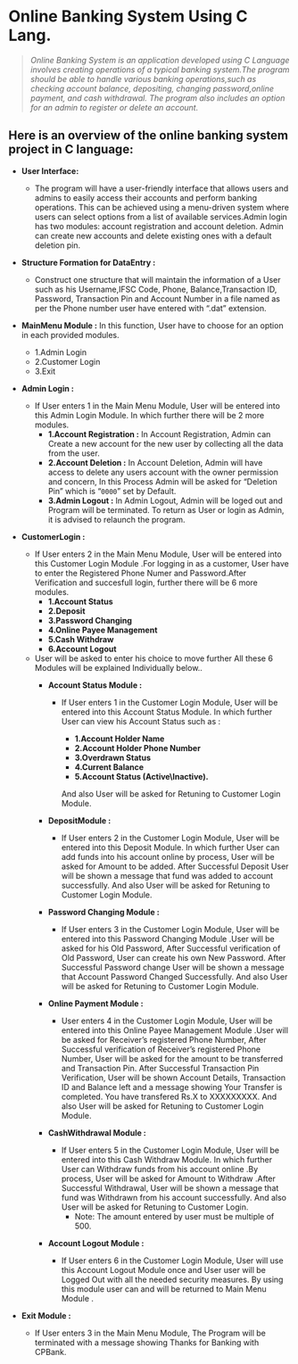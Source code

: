 # Online Banking System Using C Lang.
> *Online Banking System is an application developed using C Language involves creating operations of a typical banking system.The program should be able to handle various banking operations,such as checking account balance, depositing, changing password,online payment, and cash withdrawal. The program also includes an option for an admin to register or delete an account.*

## Here is an overview of the online banking system project in C language:

- **User Interface:**
  - The program will have a user-friendly interface that allows users and admins to easily access their accounts and perform banking operations. This can be achieved using a menu-driven system where users can select options from a list of available services.Admin login has two modules: account registration and account deletion. Admin can create new accounts and delete existing ones with a default deletion pin.
  
- __Structure Formation for DataEntry :__
    - Construct one structure that will maintain the information of a User such as his Username,IFSC Code, Phone, Balance,Transaction ID, Password, Transaction Pin and Account Number in a file named as per the Phone number user have entered with “.dat” extension.

- __MainMenu Module :__
     In this function, User have to choose for an option in each provided modules.
    - 1.Admin Login
   - 2.Customer Login
    - 3.Exit

- __Admin Login :__
    - If User enters 1 in the Main Menu Module, User will be entered into this Admin Login Module. In which further there will be 2 more modules.
        - __1.Account Registration :__ In Account Registration, Admin can Create a new account for the new user by collecting all the data from the user.
        - __2.Account Deletion :__ In Account Deletion, Admin will have access to delete any users account with the owner permission and concern, In this Process Admin will be asked for “Deletion Pin” which is “`0000`” set by Default.
        -  __3.Admin Logout :__ In Admin Logout, Admin will be loged out and Program will be terminated. To return as 
        User or login as Admin, it is advised to relaunch the program.


- __CustomerLogin :__
    - If User enters 2 in the Main Menu Module, User will be entered into this Customer Login Module .For logging in as a customer, User have to enter the Registered Phone Numer and Password.After Verification and succesfull login, further there will be 6 more modules.
        - __1.Account Status__ 
        - __2.Deposit__ 
        - __3.Password Changing__
        - __4.Online Payee Management__
        - __5.Cash Withdraw__
        - __6.Account Logout__
    - User will be asked to enter his choice to move further
    All these 6 Modules will be explained Individually below..
        - __Account Status Module :__
            - If User enters 1 in the Customer Login Module, User will be entered into this Account Status Module. In which further User can view his Account Status such as :
                - __1.Account Holder Name__
                - __2.Account Holder Phone Number__
                - __3.Overdrawn Status__
                - __4.Current Balance__
                - __5.Account Status (Active\Inactive).__
                
                 And also User will be asked for Retuning to Customer Login Module.
                
        - __DepositModule :__
            - If User enters 2 in the Customer Login Module, User will be entered into this Deposit Module. In which further User can add funds into his account online by process, User will be asked for Amount to be added. After Successful Deposit User will be shown a message that fund was added to account successfully.
            And also User will be asked for Retuning to Customer Login Module.
            
        - __Password Changing Module :__
            - If User enters 3 in the Customer Login Module, User will be entered into this Password Changing Module .User will be asked for his Old Password, After Successful verification of Old Password, User can create his own New Password. After Successful Password change User will be shown a message that Account Password
            Changed Successfully.
            And also User will be asked for Retuning to Customer Login Module.
        - __Online Payment Module :__
            -  User enters 4 in the Customer Login Module, User will be entered into this Online Payee Management Module .User will be asked for Receiver’s registered Phone Number, After Successful verification of Receiver’s registered Phone Number, User will be asked for the amount to be transferred and Transaction Pin. After Successful Transaction Pin Verification, User will be shown Account Details, Transaction ID and Balance left and a message showing Your Transfer is completed. You have transfered Rs.X to XXXXXXXXX.
            And also User will be asked for Retuning to Customer Login Module.
        - __CashWithdrawal Module :__ 
            - If User enters 5 in the Customer Login Module, User will be entered into this Cash Withdraw Module. In which further User can Withdraw funds from his account online .By process, User will be
            asked for Amount to Withdraw .After Successful Withdrawal, User will be shown a message that fund was Withdrawn from his account successfully.
            And also User will be asked for Retuning to Customer Login.
                - Note: The amount entered by user must be multiple of 500.

        - __Account Logout Module :__
            - If User enters 6 in the Customer Login Module, User will use this Account Logout Module once and User user will be Logged Out with all the needed security measures. By using this module user can  and will be returned to Main Menu Module .

- __Exit Module :__
    - If User enters 3 in the Main Menu Module, The Program will be terminated with a message showing Thanks for Banking with CPBank.


